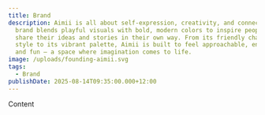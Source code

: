 ```yaml
---
title: Brand
description: Aimii is all about self-expression, creativity, and connection. The
  brand blends playful visuals with bold, modern colors to inspire people to
  share their ideas and stories in their own way. From its friendly character
  style to its vibrant palette, Aimii is built to feel approachable, energetic,
  and fun — a space where imagination comes to life.
image: /uploads/founding-aimii.svg
tags:
  - Brand
publishDate: 2025-08-14T09:35:00.000+12:00
---
```

Content
